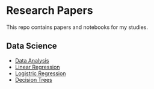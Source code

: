 # Research Papers

This repo contains papers and notebooks for my studies.

## Data Science

- [Data Analysis](./data-analysis/)
- [Linear Regression](./linear-regression/)
- [Logistric Regression](./logistic-regression/)
- [Decision Trees]('./decision-trees/)
